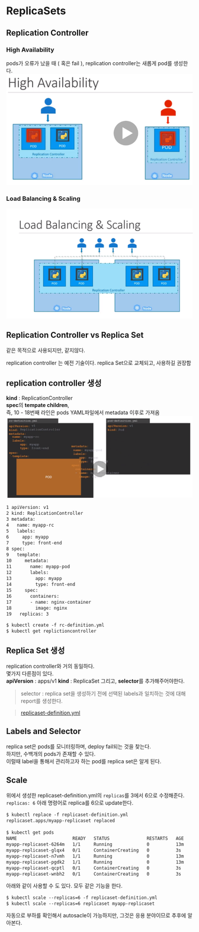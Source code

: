 # ReplicaSets

## Replication Controller
### High Availability
pods가 오류가 났을 때 ( 혹은 fail ), replication controller는 새롭게 pod를 생성한다.
![high_Availability](./contents/high_avalivility.PNG)

### Load Balancing & Scaling
![load_balancing](./contents/load_balancing.PNG)
  
## Replication Controller vs Replica Set
같은 목적으로 사용되지만, 같지않다.  

replication controller 는 예전 기술이다. replica Set으로 교체되고, 사용하길 권장함

## replication controller 생성
**kind** : ReplicationController  
**spec**의 **tempate children**,  
즉, 10 - 18번째 라인은 pods YAML파일에서 metadata 이후로 가져옴
![sepc_template](./contents/spec_template_.PNG)
```
1 apiVersion: v1
2 kind: ReplicationController
3 metadata:
4   name: myapp-rc
5   labels:
6     app: myapp
7     type: front-end
8 spec:
9   template:
10     metadata:
11       name: myapp-pod
12       labels:
13         app: myapp
14         type: front-end
15     spec:
16       containers:
17       - name: nginx-container
18         image: nginx
19   replicas: 3
```
```
$ kubectl create -f rc-definition.yml
$ kubectl get replictioncontroller
```

## Replica Set 생성
replication controller와 거의 동일하다.    
몇가지 다른점이 있다.  
**apiVersion** : apps/v1
**kind** : ReplicaSet
그리고, **selector**를 추가해주어야한다.
> selector : replica set을 생성하기 전에 선택된 labels과 일치하는 것에 대해 report를 생성한다.

>[replicaset-definition.yml](./demo/replication/replicaset-definition.yml)

## Labels and Selector
replica set은 pods를 모니터링하며, deploy fail되는 것을 찾는다.   
하지만, 수백개의 pods가 존재할 수 있다.  
이럴때 label을 통해서 관리하고자 하는 pod를 replica set은 알게 된다.  

## Scale
위에서 생성한 replicaset-definition.yml의 `replicas`를 3에서 6으로 수정해준다. 
`replicas: 6` 
아래 명령어로 replica를 6으로 update한다.
```
$ kubectl replace -f replicaset-definition.yml
replicaset.apps/myapp-replicaset replaced

$ kubectl get pods
NAME                     READY   STATUS              RESTARTS   AGE
myapp-replicaset-6264m   1/1     Running             0          13m
myapp-replicaset-glqx4   0/1     ContainerCreating   0          3s
myapp-replicaset-n7vmh   1/1     Running             0          13m
myapp-replicaset-pgdk2   1/1     Running             0          13m
myapp-replicaset-qcptl   0/1     ContainerCreating   0          3s
myapp-replicaset-wnbh2   0/1     ContainerCreating   0          3s

```
아래와 같이 사용할 수 도 있다. 모두 같은 기능을 한다.
```
$ kubectl scale --replicas=6 -f replicaset-definition.yml
$ kubectl scale --replicas=6 replicaset myapp-replicaset
```

자동으로 부하를 확인해서 autosacle이 가능하지만, 그것은 응용 분야이므로 추후에 알아본다.  

